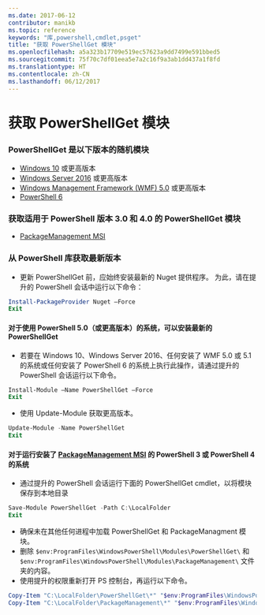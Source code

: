 ```yaml
---
ms.date: 2017-06-12
contributor: manikb
ms.topic: reference
keywords: "库,powershell,cmdlet,psget"
title: "获取 PowerShellGet 模块"
ms.openlocfilehash: a5a323b17709e519ec57623a9dd7499e591bbed5
ms.sourcegitcommit: 75f70c7df01eea5e7a2c16f9a3ab1dd437a1f8fd
ms.translationtype: HT
ms.contentlocale: zh-CN
ms.lasthandoff: 06/12/2017
---
```

<a name="get-powershellget-module"></a>获取 PowerShellGet 模块
========================

### <a name="powershellget-is-an-in-box-module-in-the-following-releases"></a>PowerShellGet 是以下版本的随机模块
- [Windows 10](https://www.microsoft.com/en-us/windows/get-windows-10) 或更高版本
- [Windows Server 2016](https://technet.microsoft.com/en-us/windows-server-docs/get-started/windows-server-2016) 或更高版本
- [Windows Management Framework (WMF) 5.0](https://www.microsoft.com/en-us/download/details.aspx?id=50395) 或更高版本
- [PowerShell 6](https://github.com/PowerShell/PowerShell/releases)

### <a name="get-powershellget-module-for-powershell-versions-30-and-40"></a>获取适用于 PowerShell 版本 3.0 和 4.0 的 PowerShellGet 模块
- [PackageManagement MSI](http://go.microsoft.com/fwlink/?LinkID=746217&clcid=0x409) 

### <a name="get-the-latest-version-from-powershell-gallery"></a>从 PowerShell 库获取最新版本

- 更新 PowerShellGet 前，应始终安装最新的 Nuget 提供程序。 为此，请在提升的 PowerShell 会话中运行以下命令：
```powershell
Install-PackageProvider Nuget –Force
Exit
```

#### <a name="for-systems-with-powershell-50-or-newer-you-can-install-the-latest-powershellget"></a>对于使用 PowerShell 5.0（或更高版本）的系统，可以安装最新的 PowerShellGet 
- 若要在 Windows 10、Windows Server 2016、任何安装了 WMF 5.0 或 5.1 的系统或任何安装了 PowerShell 6 的系统上执行此操作，请通过提升的 PowerShell 会话运行以下命令。
```powershell
Install-Module –Name PowerShellGet –Force
Exit
```

- 使用 Update-Module 获取更高版本。
```powershell
Update-Module -Name PowerShellGet
Exit
```

#### <a name="for-systems-running-powershell-3-or-powershell-4-that-have-installed-the-packagemanagement-msihttpgomicrosoftcomfwlinklinkid746217clcid0x409"></a>对于运行安装了 [PackageManagement MSI](http://go.microsoft.com/fwlink/?LinkID=746217&clcid=0x409) 的 PowerShell 3 或 PowerShell 4 的系统

- 通过提升的 PowerShell 会话运行下面的 PowerShellGet cmdlet，以将模块保存到本地目录

```powershell
Save-Module PowerShellGet -Path C:\LocalFolder
Exit
```

- 确保未在其他任何进程中加载 PowerShellGet 和 PackageManagment 模块。
- 删除 `$env:ProgramFiles\WindowsPowerShell\Modules\PowerShellGet\` 和 `$env:ProgramFiles\WindowsPowerShell\Modules\PackageManagement\` 文件夹的内容。
- 使用提升的权限重新打开 PS 控制台，再运行以下命令。

```powershell
Copy-Item "C:\LocalFolder\PowerShellGet\*" "$env:ProgramFiles\WindowsPowerShell\Modules\PowerShellGet\" -Recurse -Force
Copy-Item "C:\LocalFolder\PackageManagement\*" "$env:ProgramFiles\WindowsPowerShell\Modules\PackageManagement\" -Recurse -Force